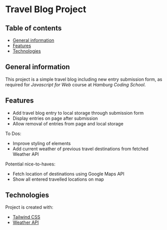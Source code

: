 # Travel Blog Project
## Table of contents
* [General information](#general-information)
* [Features](#features)
* [Technologies](#technologies)

## General information
This project is a simple travel blog including new entry submission form, as required for _Javascript for Web_ course at _Hamburg Coding School_.

## Features
* Add travel blog entry to local storage through submission form
* Display entries on page after submission
* Allow removal of entries from page and local storage

To Dos:
* Improve styling of elements
* Add current weather of previous travel destinations from fetched Weather API

Potential nice-to-haves:
* Fetch location of destinations using Google Maps API
* Show all entered travelled locations on map

## Technologies
Project is created with:
* [Tailwind CSS](https://tailwindcss.com/ "TailwindCSS Homepage")
* [Weather API](https://openweathermap.org/api "Weather API documentation")
